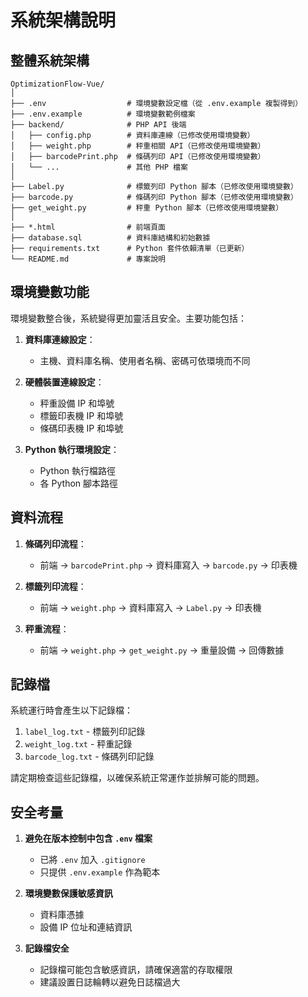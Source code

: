 # 系統架構說明

## 整體系統架構

```
OptimizationFlow-Vue/
│
├── .env                  # 環境變數設定檔（從 .env.example 複製得到）
├── .env.example          # 環境變數範例檔案
├── backend/              # PHP API 後端
│   ├── config.php        # 資料庫連線（已修改使用環境變數）
│   ├── weight.php        # 秤重相關 API（已修改使用環境變數）
│   ├── barcodePrint.php  # 條碼列印 API（已修改使用環境變數）
│   └── ...               # 其他 PHP 檔案
│
├── Label.py              # 標籤列印 Python 腳本（已修改使用環境變數）
├── barcode.py            # 條碼列印 Python 腳本（已修改使用環境變數）
├── get_weight.py         # 秤重 Python 腳本（已修改使用環境變數）
│
├── *.html                # 前端頁面
├── database.sql          # 資料庫結構和初始數據
├── requirements.txt      # Python 套件依賴清單（已更新）
└── README.md             # 專案說明
```

## 環境變數功能

環境變數整合後，系統變得更加靈活且安全。主要功能包括：

1. **資料庫連線設定**：
   - 主機、資料庫名稱、使用者名稱、密碼可依環境而不同

2. **硬體裝置連線設定**：
   - 秤重設備 IP 和埠號
   - 標籤印表機 IP 和埠號
   - 條碼印表機 IP 和埠號

3. **Python 執行環境設定**：
   - Python 執行檔路徑
   - 各 Python 腳本路徑

## 資料流程

1. **條碼列印流程**：
   - 前端 → `barcodePrint.php` → 資料庫寫入 → `barcode.py` → 印表機

2. **標籤列印流程**：
   - 前端 → `weight.php` → 資料庫寫入 → `Label.py` → 印表機

3. **秤重流程**：
   - 前端 → `weight.php` → `get_weight.py` → 重量設備 → 回傳數據

## 記錄檔

系統運行時會產生以下記錄檔：

1. `label_log.txt` - 標籤列印記錄
2. `weight_log.txt` - 秤重記錄
3. `barcode_log.txt` - 條碼列印記錄

請定期檢查這些記錄檔，以確保系統正常運作並排解可能的問題。

## 安全考量

1. **避免在版本控制中包含 `.env` 檔案**
   - 已將 `.env` 加入 `.gitignore`
   - 只提供 `.env.example` 作為範本

2. **環境變數保護敏感資訊**
   - 資料庫憑據
   - 設備 IP 位址和連結資訊

3. **記錄檔安全**
   - 記錄檔可能包含敏感資訊，請確保適當的存取權限
   - 建議設置日誌輪轉以避免日誌檔過大